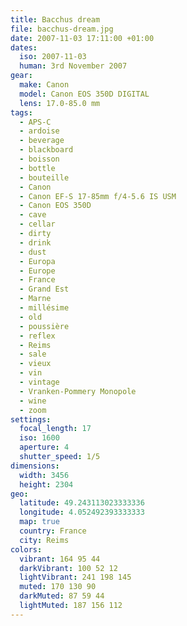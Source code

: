 ```yaml
---
title: Bacchus dream
file: bacchus-dream.jpg
date: 2007-11-03 17:11:00 +01:00
dates:
  iso: 2007-11-03
  human: 3rd November 2007
gear:
  make: Canon
  model: Canon EOS 350D DIGITAL
  lens: 17.0-85.0 mm
tags:
  - APS-C
  - ardoise
  - beverage
  - blackboard
  - boisson
  - bottle
  - bouteille
  - Canon
  - Canon EF-S 17-85mm f/4-5.6 IS USM
  - Canon EOS 350D
  - cave
  - cellar
  - dirty
  - drink
  - dust
  - Europa
  - Europe
  - France
  - Grand Est
  - Marne
  - millésime
  - old
  - poussière
  - reflex
  - Reims
  - sale
  - vieux
  - vin
  - vintage
  - Vranken-Pommery Monopole
  - wine
  - zoom
settings:
  focal_length: 17
  iso: 1600
  aperture: 4
  shutter_speed: 1/5
dimensions:
  width: 3456
  height: 2304
geo:
  latitude: 49.243113023333336
  longitude: 4.052492393333333
  map: true
  country: France
  city: Reims
colors:
  vibrant: 164 95 44
  darkVibrant: 100 52 12
  lightVibrant: 241 198 145
  muted: 170 130 90
  darkMuted: 87 59 44
  lightMuted: 187 156 112
---
```



